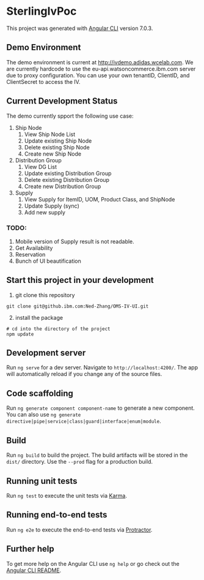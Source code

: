 # SterlingIvPoc

This project was generated with [Angular CLI](https://github.com/angular/angular-cli) version 7.0.3.

## Demo Environment

The demo environment is current at http://ivdemo.adidas.wcelab.com. We are currently hardcode to use the eu-api.watsoncommerce.ibm.com server due to proxy configuration. You can use your own tenantID, ClientID, and ClientSecret to access the IV. 

## Current Development Status

The demo currently spport the following use case:

1. Ship Node
   1. View Ship Node List
   1. Update existing Ship Node
   1. Delete existing Ship Node
   1. Create new Ship Node
1. Distribution Group
   1. View DG List
   1. Update existing Distribution Group
   1. Delete existing Distribution Group
   1. Create new Distribution Group
1. Supply
   1. View Supply for ItemID, UOM, Product Class, and ShipNode
   2. Update Supply (sync)
   3. Add new supply

### TODO:

1. Mobile version of Supply result is not readable.
1. Get Availability
1. Reservation
1. Bunch of UI beautification

## Start this project in your development

1. git clone this repository

```shell
git clone git@github.ibm.com:Ned-Zhang/OMS-IV-UI.git
```
2. install the package 

```shell
# cd into the directory of the project
npm update
```

## Development server

Run `ng serve` for a dev server. Navigate to `http://localhost:4200/`. The app will automatically reload if you change any of the source files.

## Code scaffolding

Run `ng generate component component-name` to generate a new component. You can also use `ng generate directive|pipe|service|class|guard|interface|enum|module`.

## Build

Run `ng build` to build the project. The build artifacts will be stored in the `dist/` directory. Use the `--prod` flag for a production build.

## Running unit tests

Run `ng test` to execute the unit tests via [Karma](https://karma-runner.github.io).

## Running end-to-end tests

Run `ng e2e` to execute the end-to-end tests via [Protractor](http://www.protractortest.org/).

## Further help

To get more help on the Angular CLI use `ng help` or go check out the [Angular CLI README](https://github.com/angular/angular-cli/blob/master/README.md).
